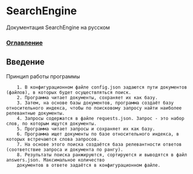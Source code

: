 # SearchEngine
Документация SearchEngine на русском

### [Оглавление](./index.md)

## Введение

Принцип работы программы
	
		1. В конфигурационном файле config.json задаются пути документов (файлов), в которых будет осуществляться поиск.
		2. Программа читает документы, сохраняет их как базу.
		3. Затем, на основе базы документов, программа создаёт базу относительного индекса, чтобы по поисковому запросу найти наиболее релевантные документы.
		4. Запросы содержатся в файле requests.json. Запрос - это набор слов, по которым ищутся документы.
		5. Программа читает запросы и сохраняет их как базу.
		6. Программа ищет документы по базе относительного индекса, в которых встречаются слова запросов.
		7. На основе этого поиска создаётся база релевантности ответов (соответствие запроса и документа по рангу).
		8. Результаты поиска ранжируются, сортируются и выводятся в файл answers.json. Максимальное количество 
		документов в ответе задаётся в конфигурационном файле.
